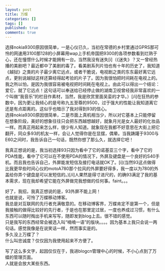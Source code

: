 ```yaml
---
layout: post
title: 万蝶
categories: []
tags: []
published: true
comments: true
---
```

<p>选择nokia9300原因很简单，一是心仪已久，当初在常德的乡村里通过GPRS那可怜的网速用3100那128的小屏幕用wap上手机帝国把9300的各项参数看到烂熟于心，还在憧憬什么时候才能拥有一台。当然我没有迷失[i]（《迷失》？又一曾经热播的美剧吧？最近都中了美剧的毒了。看美剧系列片怕也有十年的历史了，我知道《越狱》之类的片子最少离它远点，或者干脆说，电视剧之类的东东最好离它远点，更别说越狱这样还算经得起考验的片子了。因为我很怕把时间耗在电视上的。我之所以怕，是因为我很容易被电视把时间耗在电视上。由此可以得出一个结论：爱它，就了它远点！这句话可以奉送给已经停止做的湖南卫视曾经我非常喜欢的一个叫做“我音乐”的栏目作素材，当然，我是欣赏里面吴娈的才华。）[/i]在狂热的参数中，因为更让我倾心的是号称九五至尊的9500，过于强大的性能让我知道离它还是有点距离的。这似乎也暗示了我对得到93的信心。<br />
选择nokia9300原因很简单，二是市面上真机相当少，所以对它基本上只能停留在想象阶段，美好的想象往往只会把东西越想越好，就象月光是女人最好的化妆品一样。而真正用起来怎么样，很少有人知道。就象现在我都不好意思在大街上把它翻开，同众多93的机友一样，会让人觉得你是在显摆，偶晕。当我踌躇于9300与E60之间时，我告诉自己一句话，既然你想了那么久，就选择它吧！</p>

<p>我真正想说的是，我当初选择93只因为看中了它的诺基亚三个字，看中了它的PDA性能，看中了它可以在不使用PDA的情况下，外屏及键盘是一个良好的S40手机。而且我也告诉自己，外屏能发短信及接打电话就OK了。[i](当然93这点做得比我更早些时间心仪的motoA780那个拉风的外屏要好得多，我一度以为780的外盖给你弄个键盘是可以发短信的。)[/i]人果然是得寸进尺的，的确93满足了我的基本需求，现在我却希望它能在外屏做完我想做的任何事。faint。。。</p>

<p>好了，我招，我真正想说的是，93外屏不能上网！<br />
也就是说，可怜了万蝶移动博客。<br />
我总是对互联网的先行者充满敬意的。在移动博客界，万蝶肯定不是第一个，但是我接触的做得比较好的先行者，于是也在那里定过居，一度也养成过习惯，有什么东西可以随时掏出手机来写写，随即发到blog上去。很不错的感觉。<br />
只是我写的东西经常会被选入叫“喃喃一语”的版块。。。。因为基本上我只会说一两句话。感觉我像是在说笑话一样，然而事实是的。<br />
多久没上万蝶了？<br />
什么叫忠诚度？仅仅因为我使用起来不方便了。</p>

<p>写了这么多文字，起因仅仅在于，我进blogcn管理中心的时候，不小心点到了万蝶的管理页面。<br />
人就是会放大某些东西。</p>
